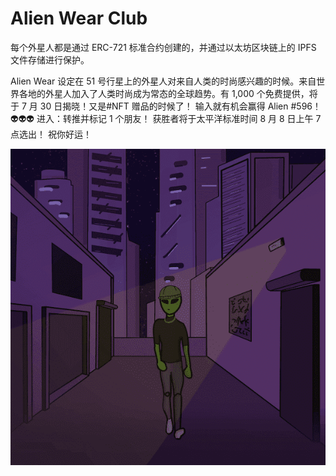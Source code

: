 # Alien Wear Club

每个外星人都是通过 ERC-721 标准合约创建的，并通过以太坊区块链上的 IPFS 文件存储进行保护。

Alien Wear 设定在 51 号行星上的外星人对来自人类的时尚感兴趣的时候。来自世界各地的外星人加入了人类时尚成为常态的全球趋势。有 1,000 个免费提供，将于 7 月 30 日揭晓！又是#NFT 赠品的时候了！ 输入就有机会赢得 Alien #596！ 👽👽👽
进入：转推并标记 1 个朋友！
获胜者将于太平洋标准时间 8 月 8 日上午 7 点选出！ 祝你好运！

![unnamed](unnamed.png)
